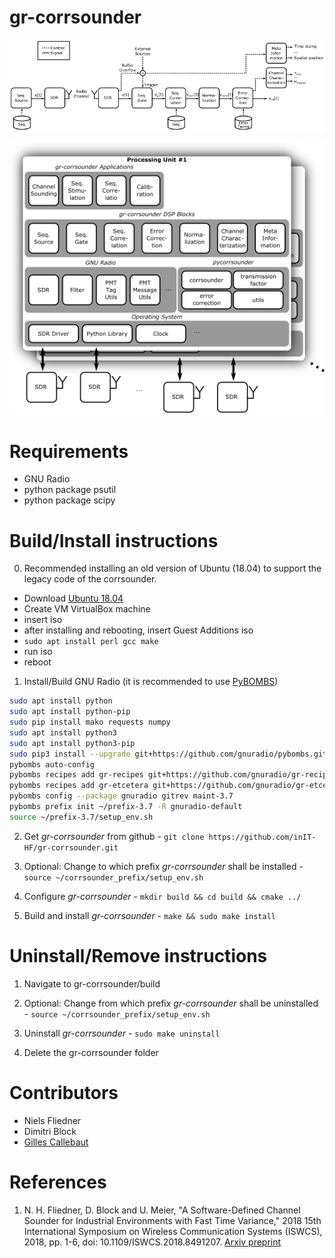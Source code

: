 
# gr-corrsounder

![gr-corrsounder signal flow](gr-corrsounder-signalflow.png)

![gr-corrsounder architecture](gr-corrsounder-architecture.png)

# Requirements

 * GNU Radio
 * python package psutil
 * python package scipy

# Build/Install instructions

0. Recommended installing an old version of Ubuntu (18.04) to support the legacy code of the corrsounder.
  * Download [Ubuntu 18.04](https://releases.ubuntu.com/18.04/)
  * Create VM VirtualBox machine
  * insert iso
  * after installing and rebooting, insert Guest Additions iso
  * `sudo apt install perl gcc make`
  * run iso
  * reboot
  

1. Install/Build GNU Radio (it is recommended to use [PyBOMBS](https://github.com/gnuradio/pybombs))

```sh
sudo apt install python
sudo apt install python-pip
sudo pip install mako requests numpy
sudo apt install python3
sudo apt install python3-pip
sudo pip3 install --upgrade git+https://github.com/gnuradio/pybombs.git
pybombs auto-config
pybombs recipes add gr-recipes git+https://github.com/gnuradio/gr-recipes.git
pybombs recipes add gr-etcetera git+https://github.com/gnuradio/gr-etcetera.git
pybombs config --package gnuradio gitrev maint-3.7
pybombs prefix init ~/prefix-3.7 -R gnuradio-default
source ~/prefix-3.7/setup_env.sh
```

2. Get *gr-corrsounder* from github - `git clone https://github.com/inIT-HF/gr-corrsounder.git`

3. Optional: Change to which prefix *gr-corrsounder* shall be installed - `source ~/corrsounder_prefix/setup_env.sh`

4. Configure *gr-corrsounder* - `mkdir build && cd build && cmake ../`

5. Build and install *gr-corrsounder* - `make && sudo make install` 

# Uninstall/Remove instructions

1. Navigate to gr-corrsounder/build

2. Optional: Change from which prefix *gr-corrsounder* shall be uninstalled - `source ~/corrsounder_prefix/setup_env.sh`

3. Uninstall *gr-corrsounder* - `sudo make uninstall`

4. Delete the gr-corrsounder folder

# Contributors

 * Niels Fliedner
 * Dimitri Block
 * [Gilles Callebaut](github.com/GillesC)

# References
1. N. H. Fliedner, D. Block and U. Meier, "A Software-Defined Channel Sounder for Industrial Environments with Fast Time Variance," 2018 15th International Symposium on Wireless Communication Systems (ISWCS), 2018, pp. 1-6, doi: 10.1109/ISWCS.2018.8491207. [Arxiv preprint](https://arxiv.org/abs/1805.01236)
